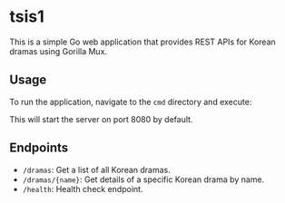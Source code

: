 # tsis1

This is a simple Go web application that provides REST APIs for Korean dramas using Gorilla Mux.

## Usage

To run the application, navigate to the `cmd` directory and execute:


This will start the server on port 8080 by default.

## Endpoints

- `/dramas`: Get a list of all Korean dramas.
- `/dramas/{name}`: Get details of a specific Korean drama by name.
- `/health`: Health check endpoint.

